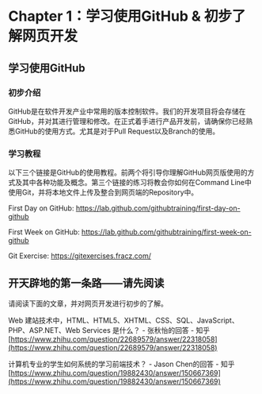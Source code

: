 # Chapter 1：学习使用GitHub & 初步了解网页开发





## 学习使用GitHub

### 初步介绍

GitHub是在软件开发产业中常用的版本控制软件。我们的开发项目将会存储在GitHub，并对其进行管理和修改。在正式着手进行产品开发前，请确保你已经熟悉GitHub的使用方式。尤其是对于Pull Request以及Branch的使用。

### 学习教程

以下三个链接是GitHub的使用教程。前两个将引导你理解GitHub网页版使用的方式及其中各种功能及概念。第三个链接的练习将教会你如何在Command Line中使用Git，并将本地文件上传及整合到网页端的Repository中。

First Day on GitHub: https://lab.github.com/githubtraining/first-day-on-github

First Week on GitHub: https://lab.github.com/githubtraining/first-week-on-github

Git Exercise: https://gitexercises.fracz.com/





## 开天辟地的第一条路——请先阅读

请阅读下面的文章，并对网页开发进行初步的了解。

Web 建站技术中，HTML、HTML5、XHTML、CSS、SQL、JavaScript、PHP、ASP.NET、Web Services 是什么？ - 张秋怡的回答 - 知乎 [https://www.zhihu.com/question/22689579/answer/22318058](https://www.zhihu.com/question/22689579/answer/22318058)

计算机专业的学生如何系统的学习前端技术？ - Jason Chen的回答 - 知乎 [https://www.zhihu.com/question/19882430/answer/150667369](https://www.zhihu.com/question/19882430/answer/150667369)

